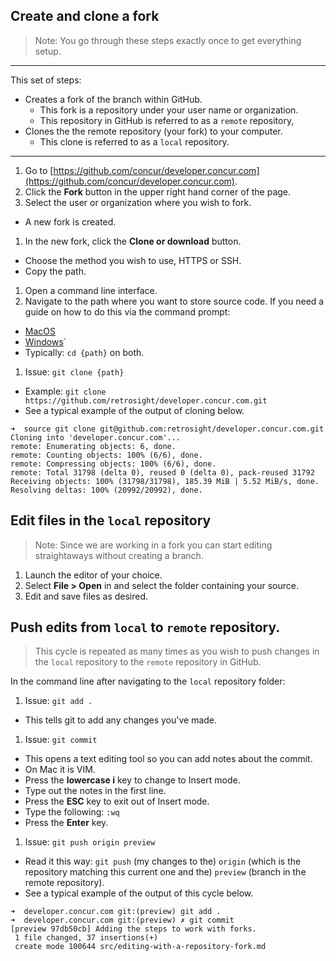 
## Create and clone a fork

> Note: You go through these steps exactly once to get everything setup.

---
This set of steps:

* Creates a fork of the branch within GitHub.
  * This fork is a repository under your user name or organization.
  * This repository in GitHub is referred to as a `remote` repository,
* Clones the the remote repository (your fork) to your computer.
  * This clone is referred to as a `local` repository.
---
1. Go to [https://github.com/concur/developer.concur.com](https://github.com/concur/developer.concur.com).
1. Click the **Fork** button in the upper right hand corner of the page.
1. Select the user or organization where you wish to fork.
  * A new fork is created.
1. In the new fork, click the **Clone or download** button.
  * Choose the method you wish to use, HTTPS or SSH.
  * Copy the path.
1. Open a command line interface.
1. Navigate to the path where you want to store source code. If you need a guide on how to do this via the command prompt:
  * [MacOS](https://www.macworld.com/article/2042378/master-the-command-line-navigating-files-and-folders.html)
  * [Windows](https://www.digitalcitizen.life/command-prompt-how-use-basic-commands)`
  * Typically: `cd {path}` on both.
1. Issue: `git clone {path}`
  * Example: `git clone https://github.com/retrosight/developer.concur.com.git`
  * See a typical example of the output of cloning below.

```shell
➜  source git clone git@github.com:retrosight/developer.concur.com.git
Cloning into 'developer.concur.com'...
remote: Enumerating objects: 6, done.
remote: Counting objects: 100% (6/6), done.
remote: Compressing objects: 100% (6/6), done.
remote: Total 31798 (delta 0), reused 0 (delta 0), pack-reused 31792
Receiving objects: 100% (31798/31798), 185.39 MiB | 5.52 MiB/s, done.
Resolving deltas: 100% (20992/20992), done.
```

## Edit files in the `local` repository

> Note: Since we are working in a fork you can start editing straightaways without creating a branch.

1. Launch the editor of your choice.
1. Select **File > Open** in and select the folder containing your source.
1. Edit and save files as desired.

## Push edits from `local` to `remote` repository.

> This cycle is repeated as many times as you wish to push changes in the `local` repository to the `remote` repository in GitHub.

In the command line after navigating to the `local` repository folder:

1. Issue: `git add .`
  * This tells git to add any changes you've made.
1. Issue: `git commit`
  * This opens a text editing tool so you can add notes about the commit.
  * On Mac it is VIM.
  * Press the **lowercase i** key to change to Insert mode.
  * Type out the notes in the first line.
  * Press the **ESC** key to exit out of Insert mode.
  * Type the following: `:wq`
  * Press the **Enter** key.
1. Issue: `git push origin preview`
  * Read it this way: `git push` (my changes to the) `origin` (which is the repository matching this current one and the) `preview` (branch in the remote repository).
  * See a typical example of the output of this cycle below.

```shell
➜  developer.concur.com git:(preview) git add .
➜  developer.concur.com git:(preview) ✗ git commit
[preview 97db50cb] Adding the steps to work with forks.
 1 file changed, 37 insertions(+)
 create mode 100644 src/editing-with-a-repository-fork.md
```
